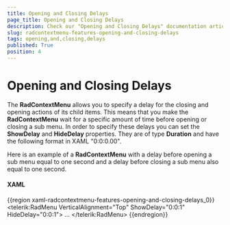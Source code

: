```yaml
---
title: Opening and Closing Delays
page_title: Opening and Closing Delays
description: Check our "Opening and Closing Delays" documentation article for the RadContextMenu WPF control.
slug: radcontextmenu-features-opening-and-closing-delays
tags: opening,and,closing,delays
published: True
position: 4
---
```


# Opening and Closing Delays

The __RadContextMenu__ allows you to specify a delay for the closing and opening actions of its child items. This means that you make the __RadContextMenu__ wait for a specific amount of time before opening or closing a sub menu. In order to specify these delays you can set the __ShowDelay__ and __HideDelay__ properties. They are of type __Duration__ and have the following format in XAML "0:0:0.00".

Here is an example of a __RadContextMenu__ with a delay before opening a sub menu equal to one second and a delay before closing a sub menu also equal to one second.

#### __XAML__

{{region xaml-radcontextmenu-features-opening-and-closing-delays_0}}
	<telerik:RadMenu VerticalAlignment="Top"
	                 ShowDelay="0:0:1"
	                 HideDelay="0:0:1">
	    ...
	</telerik:RadMenu>
{{endregion}}